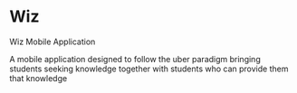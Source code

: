 Wiz
===

Wiz Mobile Application


A mobile application designed to follow the uber paradigm bringing students seeking knowledge together with students who can provide them that knowledge
